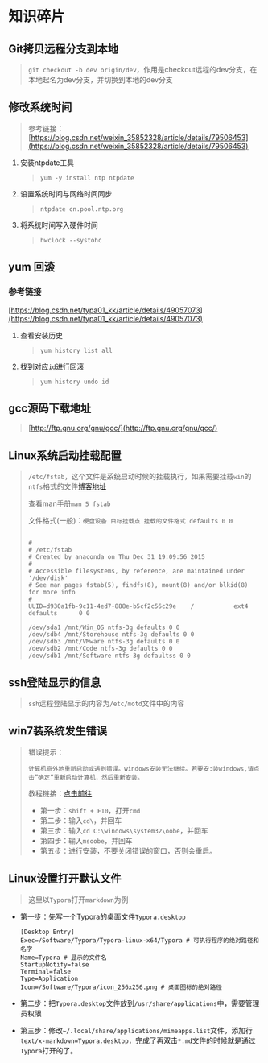 # 知识碎片

## Git拷贝远程分支到本地

> `git checkout -b dev origin/dev`，作用是checkout远程的dev分支，在本地起名为dev分支，并切换到本地的dev分支

## 修改系统时间

> 参考链接：
> [https://blog.csdn.net/weixin_35852328/article/details/79506453](https://blog.csdn.net/weixin_35852328/article/details/79506453)

1.  安装ntpdate工具
    >`yum -y install ntp ntpdate`

2.  设置系统时间与网络时间同步
    >`ntpdate cn.pool.ntp.org` 

3.  将系统时间写入硬件时间
    >`hwclock --systohc`

## yum 回滚

### 参考链接

[https://blog.csdn.net/typa01_kk/article/details/49057073](https://blog.csdn.net/typa01_kk/article/details/49057073)

1.  查看安装历史

    >`yum history list all`

2.  找到对应`id`进行回滚

    >`yum history undo id `

## gcc源码下载地址

>   [http://ftp.gnu.org/gnu/gcc/](http://ftp.gnu.org/gnu/gcc/)

## Linux系统启动挂载配置

>   `/etc/fstab`，这个文件是系统启动时候的挂载执行，如果需要挂载`win`的`ntfs`格式的文件[博客地址](http://39.106.165.33/#!./blog/Linux/./ntfs.md)
>
>   查看man手册`man 5 fstab`
>
>   文件格式(一般)：`硬盘设备 目标挂载点 挂载的文件格式 defaults 0 0`
>
>   ```
>
>   #
>   # /etc/fstab
>   # Created by anaconda on Thu Dec 31 19:09:56 2015
>   #
>   # Accessible filesystems, by reference, are maintained under '/dev/disk'
>   # See man pages fstab(5), findfs(8), mount(8) and/or blkid(8) for more info
>   #
>   UUID=d930a1fb-9c11-4ed7-888e-b5cf2c56c29e	 /           ext4    defaults      0 0
>
>   /dev/sda1 /mnt/Win_OS ntfs-3g defaults 0 0
>   /dev/sdb4 /mnt/Storehouse ntfs-3g defaults 0 0
>   /dev/sdb3 /mnt/VMware ntfs-3g defaults 0 0
>   /dev/sdb2 /mnt/Code ntfs-3g defaults 0 0
>   /dev/sdb1 /mnt/Software ntfs-3g defaultss 0 0
>   ```

## ssh登陆显示的信息

>   `ssh`远程登陆显示的内容为`/etc/motd`文件中的内容

## win7装系统发生错误

>   错误提示：
>
>   ```
>   计算机意外地重新启动或遇到错误。windows安装无法继续。若要安:装windows,请点击”确定“重新启动计算机，然后重新安装。
>   ```
>
>   教程链接：[点击前往](https://zhidao.baidu.com/question/1704988131511838940.html?qbl=relate_question_0&word=%BC%C6%CB%E3%BB%FA%D2%E2%CD%E2%B5%D8%D6%D8%D0%C2%C6%F4%B6%AF%BB%F2%D3%F6%B5%BD%B4%ED%CE%F3%2Cwindows%B0%B2%D7%B0%CE%DE%B7%A8%BC%CC%D0%F8)
>
>   *   第一步：`shift + F10`，打开`cmd`
>   *   第二步：输入`cd\`，并回车
>   *   第三步：输入`cd C:\windows\system32\oobe`，并回车
>   *   第四步：输入`msoobe`，并回车
>   *   第五步：进行安装，不要关闭错误的窗口，否则会重启。

## Linux设置打开默认文件

>   这里以`Typora`打开`markdown`为例

*   第一步：先写一个Typora的桌面文件`Typora.desktop`

    ```
    [Desktop Entry]
    Exec=/Software/Typora/Typora-linux-x64/Typora # 可执行程序的绝对路径和名字
    Name=Typora # 显示的文件名
    StartupNotify=false
    Terminal=false
    Type=Application
    Icon=/Software/Typora/icon_256x256.png # 桌面图标的绝对路径
    ```

*   第二步：把`Typora.desktop`文件放到`/usr/share/applications`中，需要管理员权限

*   第三步：修改`~/.local/share/applications/mimeapps.list`文件，添加行`text/x-markdown=Typora.desktop`，完成了再双击`*.md`文件的时候就是通过`Typora`打开的了。
